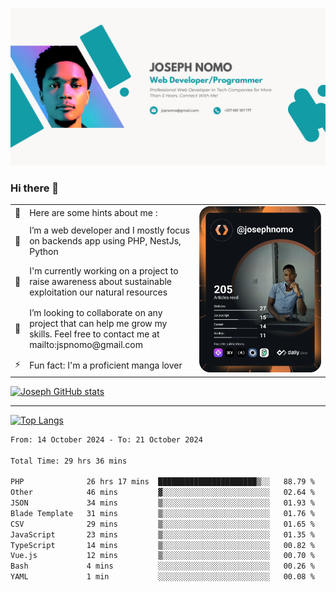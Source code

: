 ![Banner of my profile!](/Joseph_NOMO_NEW.png "Banner")

### Hi there 👋

<!--- | --  | 👋  | Here are some hints about me :                                                                                                 | <td rowspan=6><img src="/devcard.svg" width="400" alt="Joseph NOMO's Dev Card"/></td> |
| --- | --- | ------------------------------------------------------------------------------------------------------------------------------ | ------------------------------------------------------------------------------------- |
| --  | 🔭  | I’m a web developer and I mostly focus on backends app using PHP, NestJs, Python                                               |
| --  | 🦁  | I'm currently working on a project to raise awareness about sustainable exploitation our natural resources                     |
| --  | 👯  | I’m looking to collaborate on any project that can help me grow my skills. Feel free to contact me at mailto:jspnomo@gmail.com |
| --  | ⚡  | Fun fact: I'm a proficient manga lover                                                                                         |
--->

<table>
    <tr>
        <td width="1%">👋</td>
        <td width="55%">Here are some hints about me :</td>
        <td rowspan=6 width="44%"><img src="/devcard.svg" width="400" alt="Joseph NOMO's Dev Card"/></td>
    </tr>
    <tr>
        <td>🔭</td>
        <td>I’m a web developer and I mostly focus on backends app using PHP, NestJs, Python</td>
    </tr>
    <tr>
        <td>🦁</td>
        <td>I'm currently working on a project to raise awareness about sustainable exploitation our natural resources</td>
    </tr>
    <tr>
        <td>👯</td>
        <td>I’m looking to collaborate on any project that can help me grow my skills. Feel free to contact me at mailto:jspnomo@gmail.com</td>
    </tr>
    <tr>
        <td>⚡</td>
        <td>Fun fact: I'm a proficient manga lover</td>
    </tr>

</table>

[![Joseph GitHub stats](https://github-readme-stats-seven-sigma-53.vercel.app/api?username=Jspascal)](https://github.com/Jspascal/github-readme-stats)

---

[![Top Langs](https://github-readme-stats-seven-sigma-53.vercel.app/api/top-langs/?username=Jspascal&layout=compact)](https://github.com/Jspascal/github-readme-stats)

<!--START_SECTION:waka-->

```txt
From: 14 October 2024 - To: 21 October 2024

Total Time: 29 hrs 36 mins

PHP              26 hrs 17 mins  ██████████████████████▒░░   88.79 %
Other            46 mins         ▓░░░░░░░░░░░░░░░░░░░░░░░░   02.64 %
JSON             34 mins         ▒░░░░░░░░░░░░░░░░░░░░░░░░   01.93 %
Blade Template   31 mins         ▒░░░░░░░░░░░░░░░░░░░░░░░░   01.76 %
CSV              29 mins         ▒░░░░░░░░░░░░░░░░░░░░░░░░   01.65 %
JavaScript       23 mins         ▒░░░░░░░░░░░░░░░░░░░░░░░░   01.35 %
TypeScript       14 mins         ▒░░░░░░░░░░░░░░░░░░░░░░░░   00.82 %
Vue.js           12 mins         ▒░░░░░░░░░░░░░░░░░░░░░░░░   00.70 %
Bash             4 mins          ░░░░░░░░░░░░░░░░░░░░░░░░░   00.26 %
YAML             1 min           ░░░░░░░░░░░░░░░░░░░░░░░░░   00.08 %
```

<!--END_SECTION:waka-->
